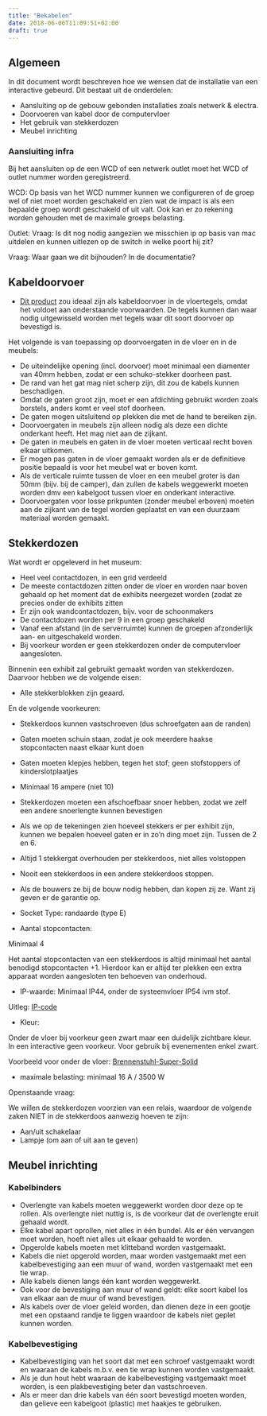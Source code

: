 ```yaml
---
title: "Bekabelen"
date: 2018-06-06T11:09:51+02:00
draft: true
---
```


## Algemeen
In dit document wordt beschreven hoe we wensen dat de installatie van een interactive gebeurd. Dit bestaat uit de onderdelen:

* Aansluiting op de gebouw gebonden installaties zoals netwerk & electra.
* Doorvoeren van kabel door de computervloer
* Het gebruik van stekkerdozen
* Meubel inrichting


### Aansluiting infra

Bij het aansluiten op de een WCD of een netwerk outlet moet het WCD of outlet nummer worden geregistreerd. 

WCD:
Op basis van het WCD nummer kunnen we configureren of de groep wel of niet moet worden geschakeld en zien wat de impact is als een bepaalde groep wordt geschakeld of uit valt. Ook kan er zo rekening worden gehouden met de maximale groeps belasting. 

Outlet:
Vraag: Is dit nog nodig aangezien we misschien ip op basis van mac uitdelen en kunnen uitlezen op de switch in welke poort hij zit? 

Vraag: Waar gaan we dit bijhouden? In de documentatie? 

## Kabeldoorvoer

* [Dit product](https://www.hplsystems.nl/installatieproducten/verhoogde-vloer-systemen/tegeldoorvoer-rvs/3010224-tegeldoorvoer-rvs.htm) zou ideaal zijn als kabeldoorvoer in de vloertegels, omdat het voldoet aan onderstaande voorwaarden. De tegels kunnen dan  waar nodig uitgewisseld worden met tegels waar dit soort doorvoer op bevestigd is.

Het volgende is van toepassing op doorvoergaten in de vloer en in de meubels:

* De uiteindelijke opening (incl. doorvoer) moet minimaal een diamenter van 40mm hebben, zodat er een schuko-stekker doorheen past.
* De rand van het gat mag niet scherp zijn, dit zou de kabels kunnen beschadigen. 
* Omdat de gaten groot zijn, moet er een afdichting gebruikt worden zoals borstels, anders komt er veel stof doorheen. 
* De gaten mogen uitsluitend op plekken die met de hand te bereiken zijn. 
* Doorvoergaten in meubels zijn alleen nodig als deze een dichte onderkant heeft. Het mag niet aan de zijkant.
* De gaten in meubels en gaten in de vloer moeten verticaal recht boven elkaar uitkomen.
* Er mogen pas gaten in de vloer gemaakt worden als er de definitieve positie bepaald is voor het meubel wat er boven komt.
* Als de verticale ruimte tussen de vloer en een meubel groter is dan 50mm (bijv. bij de camper), dan zullen de kabels weggewerkt moeten worden dmv een kabelgoot tussen vloer en onderkant interactive.
* Doorvoergaten voor losse prikpunten (zonder meubel erboven) moeten aan de zijkant van de tegel worden geplaatst en van een duurzaam materiaal worden gemaakt.

## Stekkerdozen

Wat wordt er opgeleverd in het museum:

* Heel veel contactdozen, in een grid verdeeld
* De meeste contactdozen zitten onder de vloer en worden naar boven gehaald op het moment dat de exhibits neergezet worden (zodat ze precies onder de exhibits zitten
* Er zijn ook wandcontactdozen, bijv. voor de schoonmakers
* De contactdozen worden per 9 in een groep geschakeld
* Vanaf een afstand (in de serverruimte) kunnen de groepen afzonderlijk aan- en uitgeschakeld worden. 
* Bij voorkeur worden er geen stekkerdozen onder de computervloer aangesloten. 

Binnenin een exhibit zal gebruikt gemaakt worden van stekkerdozen. Daarvoor hebben we de volgende eisen:
* Alle stekkerblokken zijn geaard.

En de volgende voorkeuren:

* Stekkerdoos kunnen vastschroeven (dus schroefgaten aan de randen)
* Gaten moeten schuin staan, zodat je ook meerdere haakse stopcontacten naast elkaar kunt doen
* Gaten moeten klepjes hebben, tegen het stof; geen stofstoppers of kinderslotplaatjes
* Minimaal 16 ampere (niet 10)
* Stekkerdozen moeten een afschoefbaar snoer hebben, zodat we zelf een andere snoerlengte kunnen bevestigen
* Als we op de tekeningen zien hoeveel stekkers er per exhibit zijn, kunnen we bepalen hoeveel gaten er in zo’n ding moet zijn. Tussen de 2 en 6. 
* Altijd 1 stekkergat overhouden per stekkerdoos, niet alles volstoppen
* Nooit een stekkerdoos in een andere stekkerdoos stoppen.
* Als de bouwers ze bij de bouw nodig hebben, dan kopen zij ze. Want zij geven er de garantie op.


* Socket Type: randaarde (type E)


* Aantal stopcontacten: 

Minimaal 4

Het aantal stopcontacten van een stekkerdoos is altijd minimaal het aantal benodigd stopcontacten +1. Hierdoor kan er altijd ter plekken een extra apparaat worden aangesloten ten behoeven van onderhoud. 

* IP-waarde: Minimaal IP44, onder de systeemvloer IP54 ivm stof.

Uitleg: [IP-code](https://nl.wikipedia.org/wiki/IP-code)

* Kleur: 

Onder de vloer bij voorkeur geen zwart maar een duidelijk zichtbare kleur. In een interactive geen voorkeur. Voor gebruik bij evenementen enkel zwart. 

Voorbeeld voor onder de vloer: [Brennenstuhl-Super-Solid](https://www.kabelshop.nl/Brennenstuhl-Super-Solid-stekkerdoos-voor-professioneel-gebruik-5-voudig-IP54-1159900205-i7627-t7550.html?gclid=EAIaIQobChMIv7L1-I3B2wIVgRwbCh1FLQKOEAQYASABEgJhbfD_BwE)

* maximale belasting: minimaal 16 A / 3500 W

Openstaande vraag:

We willen de stekkerdozen voorzien van een relais, waardoor de volgende zaken NIET in de stekkerdoos aanwezig hoeven te zijn:

* Aan/uit schakelaar
* Lampje (om aan of uit aan te geven)


## Meubel inrichting

### Kabelbinders

* Overlengte van kabels moeten weggewerkt worden door deze op te rollen. Als overlengte niet nuttig is, is de voorkeur dat de overlengte eruit gehaald wordt. 
* Elke kabel apart oprollen, niet alles in één bundel. Als er één vervangen moet worden, hoeft niet alles uit elkaar gehaald te worden. 
* Opgerolde kabels moeten met klitteband worden vastgemaakt.
* Kabels die niet opgerold worden, maar worden vastgemaakt met een kabelbevestiging aan een muur of wand, worden vastgemaakt met een tie wrap. 
* Alle kabels dienen langs één kant worden weggewerkt.
* Ook voor de bevestiging aan muur of wand geldt: elke soort kabel los van elkaar aan de muur of wand bevestigen.
* Als kabels over de vloer geleid worden, dan dienen deze in een gootje met een opstaand randje te liggen waardoor de kabels niet geplet kunnen worden.


### Kabelbevestiging

* Kabelbevestiging van het soort dat met een schroef vastgemaakt wordt en waaraan de kabels m.b.v. een tie wrap kunnen worden vastgemaakt.
* Als je dun hout hebt waaraan de kabelbevestiging vastgemaakt moet worden, is een plakbevestiging beter dan vastschroeven.
* Als er meer dan drie kabels van één soort bevestigd moeten worden, dan gelieve een kabelgoot (plastic) met haakjes te gebruiken.
